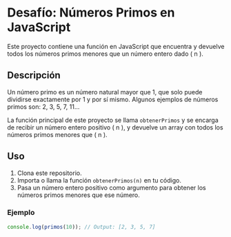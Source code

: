 # Desafío: Números Primos en JavaScript

Este proyecto contiene una función en JavaScript que encuentra y devuelve todos los números primos menores que un número entero dado \( n \).

## Descripción

Un número primo es un número natural mayor que 1, que solo puede dividirse exactamente por 1 y por sí mismo. Algunos ejemplos de números primos son: 2, 3, 5, 7, 11...

La función principal de este proyecto se llama `obtenerPrimos` y se encarga de recibir un número entero positivo \( n \), y devuelve un array con todos los números primos menores que \( n \).

## Uso

1. Clona este repositorio.
2. Importa o llama la función `obtenerPrimos(n)` en tu código.
3. Pasa un número entero positivo como argumento para obtener los números primos menores que ese número.

### Ejemplo

```javascript
console.log(primos(10)); // Output: [2, 3, 5, 7]
